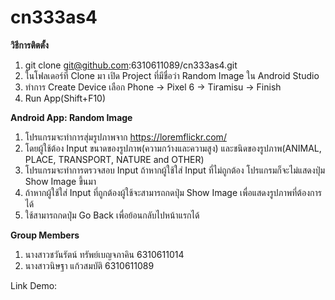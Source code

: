 # cn333as4
**วิธีการติตตั้ง**
1. git clone git@github.com:6310611089/cn333as4.git
2. ในโฟลเดอร์ที่ Clone มา เปิด Project ที่มีชื่อว่า Random Image ใน Android Studio
3. ทำการ Create Device เลือก Phone -> Pixel 6 -> Tiramisu -> Finish
3. Run App(Shift+F10)

**Android App: Random Image**
1. โปรแกรมจะทำการสุ่มรูปภาพจาก https://loremflickr.com/
2. โดยผู้ใช้ต้อง Input ขนาดของรูปภาพ(ความกว้างและความสูง) และชนิดของรูปภาพ(ANIMAL, PLACE, TRANSPORT, NATURE and OTHER)
3. โปรแกรมจะทำการตรวจสอบ Input ถ้าหากผู้ใช้ใส่ Input ที่ไม่ถูกต้อง โปรแกรมก็จะไม่แสดงปุ่ม Show Image ขึ้นมา
4. ถ้าหากผู้ใช้ใส่ Input ที่ถูกต้องผู้ใช้จะสามารถกดปุ่ม Show Image เพื่อแสดงรูปภาพที่ต้องการได้ 
5. ใช้สามารถกดปุ่ม Go Back เพื่อย้อนกลับไปหน้าแรกได้

**Group Members**
1. นางสาวชวันรัตน์ ทรัพย์เบญจภาคิน 6310611014
2. นางสาวนิษฐา แก้วสมบัติ 6310611089

Link Demo: 
